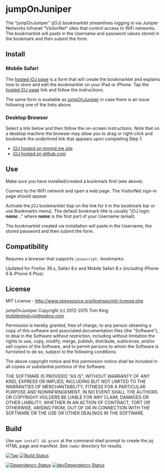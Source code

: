 # jumpOnJuniper

The “jumpOnJuniper” (jOJ) bookmarklet streamlines logging in via Juniper Networks Infranet
“VisitorNet” sites that control access to WiFi networks. The bookmarklet will paste in the
Username and password values stored in the bookmark and then submit the form.

## Install

### Mobile Safari
The [hosted jOJ page][mmjoj] is a form that will create the bookmarklet and
explains how to store and edit the bookmarklet on your iPad or iPhone. Tap the
[hosted jOJ page][mmjoj] link and follow the instructions.

The same form is available as [jumpOnJuniper][ghjoj] in case there is an issue following
one of the links above.

### Desktop Browser
Select a link below and then follow the on-screen instructions. Note that on a desktop
machine the browser may allow you to drag or right-click and bookmark the underlined
link that appears upon completing Step 1.

* [jOJ hosted on mmind.me site][mmjoj]
* [jOJ hosted on github.com][ghjoj]

[mmjoj]: http://mmind.me/joj  "jumpOnJuniper (mmind.me site)"
[ghjoj]: http://mobilemind.github.io/jumpOnJuniper/joj.html  "jumpOnJuniper (github site)"

## Use
Make sure you have installed/created a bookmark first (see above).

Connect to the WiFi network and open a web page. The VisitorNet sign-in page should appear.

Activate the jOJ bookmarklet (tap on the link for it in the bookmark bar or use Bookmarks
menu). The default bookmark title is usually "jOJ login ___name___&hellip;"
 where ___name___ is the first part of your Username (email).

The bookmarklet created via installation will paste in the Username, the stored password
and then submit the form.

## Compatibility

Requires a browser that supports `javascript:` bookmarks.

Updated for Firefox 39.x, Safari 8.x and Mobile Safari 8.x (including iPhone 6 & iPhone 6 Plus).

## License

MIT License - <http://www.opensource.org/licenses/mit-license.php>

jumpOnJuniper
Copyright (c) 2012-2015 Tom King <mobilemind+joj@pobox.com>

Permission is hereby granted, free of charge, to any person obtaining
a copy of this software and associated documentation files (the
"Software"), to deal in the Software without restriction, including
without limitation the rights to use, copy, modify, merge, publish,
distribute, sublicense, and/or sell copies of the Software, and to
permit persons to whom the Software is furnished to do so, subject to
the following conditions:

The above copyright notice and this permission notice shall be
included in all copies or substantial portions of the Software.

THE SOFTWARE IS PROVIDED "AS IS", WITHOUT WARRANTY OF ANY KIND,
EXPRESS OR IMPLIED, INCLUDING BUT NOT LIMITED TO THE WARRANTIES OF
MERCHANTABILITY, FITNESS FOR A PARTICULAR PURPOSE AND
NONINFRINGEMENT. IN NO EVENT SHALL THE AUTHORS OR COPYRIGHT HOLDERS BE
LIABLE FOR ANY CLAIM, DAMAGES OR OTHER LIABILITY, WHETHER IN AN ACTION
OF CONTRACT, TORT OR OTHERWISE, ARISING FROM, OUT OF OR IN CONNECTION
WITH THE SOFTWARE OR THE USE OR OTHER DEALINGS IN THE SOFTWARE.

## Build
Use `npm install && grunt` at the command shell prompt to create the joj HTML page and manifest.
See `/web/` directory for results.

[![Tag][tag-image]][tag-url]
[![Build Status][build-image]][build-url]

[![Dependency Status][dep-image]][dep-url]
[![devDependency Status][devDep-image]][devDep-url]

<!-- reference URLs -->
[build-image]: https://secure.travis-ci.org/mobilemind/jumpOnJuniper.svg?branch=master
[build-url]: http://travis-ci.org/mobilemind/jumpOnJuniper
[tag-image]: https://img.shields.io/github/tag/mobilemind/jumpOnJuniper.svg
[tag-url]: https://github.com/mobilemind/jumpOnJuniper/tags
[dep-image]: https://david-dm.org/mobilemind/jumpOnJuniper.svg
[dep-url]: https://david-dm.org/mobilemind/jumpOnJuniper
[devDep-image]: https://img.shields.io/david/dev/mobilemind/jumpOnJuniper.svg
[devDep-url]: https://david-dm.org/mobilemind/jumpOnJuniper#info=devDependencies
